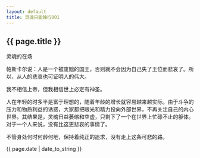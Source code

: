 ```yaml
---
layout: default
title: 灵魂只能独行001
---
```


## {{ page.title }}
灵魂的在场  

帕斯卡尔说：人是一个被废黜的国王，否则就不会因为自己失了王位而悲哀了。所以，从人的悲哀也可证明人的伟大。

我不相信上帝，但我相信世上必定有神圣。

人在年轻的时多半是富于理想的，随着年龄的增长就容易越来越实际。由于斗争的压力和物质利益的诱惑，大家都把眼光和精力投向外部世界，不再关注自己的内心世界。其结果是，灵魂日益萎缩和空虚，只剩下了一个在世界上忙碌不止的躯体。对于一个人来说，没有比这更悲哀的事情了。  

不管身处何时何龄何地，保持着纯正的追求，没有走上这条可悲的路。


{{ page.date | date_to_string }}